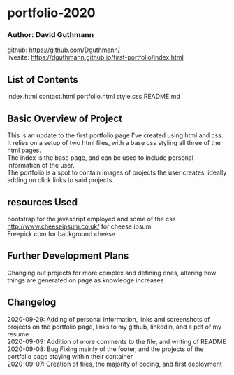 # portfolio-2020
### Author: David Guthmann

github: https://github.com/Dguthmann/  
livesite: https://dguthmann.github.io/first-portfolio/index.html

## List of Contents

index.html
contact.html
portfolio.html
style.css
README.md

## Basic Overview of Project

This is an update to the first portfolio page I've created using html and css.  
It relies on a setup of two html files, with a base css styling all three of the html pages.  
The index is the base page, and can be used to include personal information of the user.  
The portfolio is a spot to contain images of projects the user creates, ideally adding on click links to said projects.  


## resources Used

bootstrap for the javascript employed and some of the css  
http://www.cheeseipsum.co.uk/ for cheese ipsum  
Freepick.com for background cheese  


## Further Development Plans

Changing out projects for more complex and defining ones, altering how things are generated on page as knowledge increases


## Changelog

2020-09-29: Adding of personal information, links and screenshots of projects on the portfolio page, links to my github, linkedin, and a pdf of my resume  
2020-09-09: Addition of more comments to the file, and writing of README  
2020-09-08: Bug Fixing mainly of the footer, and the projects of the portfolio page staying within their container  
2020-09-07: Creation of files, the majority of coding, and first deployment